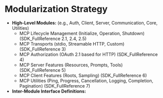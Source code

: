 # Modularization Strategy

-   **High-Level Modules:** (e.g., Auth, Client, Server, Communication, Core, Utilities)
    -   MCP Lifecycle Management (Initialize, Operation, Shutdown) (SDK_FullReference 2.1, 2.4, 2.5)
    -   MCP Transports (stdio, Streamable HTTP, Custom) (SDK_FullReference 3)
    -   MCP Authorization (OAuth 2.1 based for HTTP) (SDK_FullReference 4)
    -   MCP Server Features (Resources, Prompts, Tools) (SDK_FullReference 5)
    -   MCP Client Features (Roots, Sampling) (SDK_FullReference 6)
    -   MCP Utilities (Ping, Progress, Cancellation, Logging, Completion, Pagination) (SDK_FullReference 7)
-   **Inter-Module Interface Definitions:** 